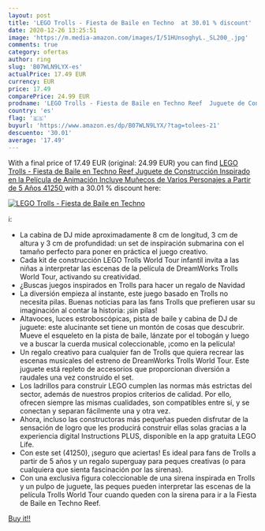 ```yaml
---
layout: post
title: 'LEGO Trolls - Fiesta de Baile en Techno  at 30.01 % discount'
date: 2020-12-26 13:25:51
image: 'https://m.media-amazon.com/images/I/51HUnsoghyL._SL200_.jpg'
comments: true
category: ofertas
author: ring
slug: 'B07WLN9LYX-es'
actualPrice: 17.49 EUR
currency: EUR
price: 17.49
comparePrice: 24.99 EUR
prodname: 'LEGO Trolls - Fiesta de Baile en Techno Reef  Juguete de Construcción Inspirado en la Película de Animación  Incluye Muñecos de Varios Personajes  a Partir de 5 Años  41250 '
country: 'es'
flag: '🇪🇸'
buyurl: 'https://www.amazon.es/dp/B07WLN9LYX/?tag=tolees-21'
descuento: '30.01'
average: '17.49'
---
```


With a final price of 17.49 EUR (original: 24.99 EUR) you can find [LEGO Trolls - Fiesta de Baile en Techno Reef  Juguete de Construcción Inspirado en la Película de Animación  Incluye Muñecos de Varios Personajes  a Partir de 5 Años  41250 ](https://www.amazon.es/dp/B07WLN9LYX/?tag=tolees-21) with a  30.01 % discount here:

[![LEGO Trolls - Fiesta de Baile en Techno ](https://m.media-amazon.com/images/I/51HUnsoghyL._SL200_.jpg)](https://www.amazon.es/dp/B07WLN9LYX/?tag=tolees-21)

ℹ️:

- La cabina de DJ mide aproximadamente 8 cm de longitud, 3 cm de altura y 3 cm de profundidad: un set de inspiración submarina con el tamaño perfecto para poner en práctica el juego creativo.
- Cada kit de construcción LEGO Trolls World Tour infantil invita a las niñas a interpretar las escenas de la película de DreamWorks Trolls World Tour, activando su creatividad.
- ¿Buscas juegos inspirados en Trolls para hacer un regalo de Navidad
- La diversión empieza al instante, este juego basado en Trolls no necesita pilas. Buenas noticias para las fans Trolls que prefieren usar su imaginación al contar la historia: ¡sin pilas!
- Altavoces, luces estroboscópicas, pista de baile y cabina de DJ de juguete: este alucinante set tiene un montón de cosas que descubrir. Mueve el esqueleto en la pista de baile, lánzate por el tobogán y luego ve a buscar la cuerda musical coleccionable, ¡como en la película!
- Un regalo creativo para cualquier fan de Trolls que quiera recrear las escenas musicales del estreno de DreamWorks Trolls World Tour. Este juguete está repleto de accesorios que proporcionan diversión a raudales una vez construido el set.
- Los ladrillos para construir LEGO cumplen las normas más estrictas del sector, además de nuestros propios criterios de calidad. Por ello, ofrecen siempre las mismas cualidades, son compatibles entre sí, y se conectan y separan fácilmente una y otra vez.
- Ahora, incluso las constructoras más pequeñas pueden disfrutar de la sensación de logro que les producirá construir ellas solas gracias a la experiencia digital Instructions PLUS, disponible en la app gratuita LEGO Life.
- Con este set (41250), ¡seguro que aciertas! Es ideal para fans de Trolls a partir de 5 años y un regalo superguay para peques creativas (o para cualquiera que sienta fascinación por las sirenas).
- Con una exclusiva figura coleccionable de una sirena inspirada en Trolls y un pulpo de juguete, las peques pueden interpretar las escenas de la película Trolls World Tour cuando queden con la sirena para ir a la Fiesta de Baile en Techno Reef.

[Buy it!!](https://www.amazon.es/dp/B07WLN9LYX/?tag=tolees-21)
